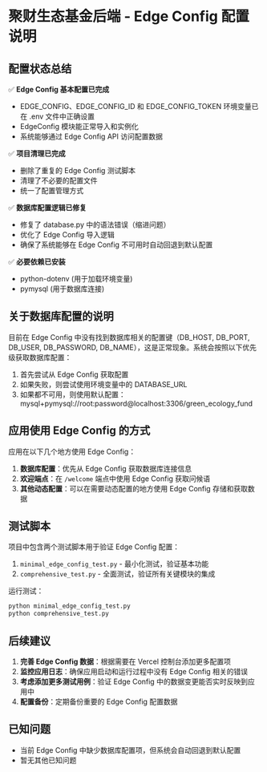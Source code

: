 # 聚财生态基金后端 - Edge Config 配置说明

## 配置状态总结

✅ **Edge Config 基本配置已完成**
- EDGE_CONFIG、EDGE_CONFIG_ID 和 EDGE_CONFIG_TOKEN 环境变量已在 .env 文件中正确设置
- EdgeConfig 模块能正常导入和实例化
- 系统能够通过 Edge Config API 访问配置数据

✅ **项目清理已完成**
- 删除了重复的 Edge Config 测试脚本
- 清理了不必要的配置文件
- 统一了配置管理方式

✅ **数据库配置逻辑已修复**
- 修复了 database.py 中的语法错误（缩进问题）
- 优化了 Edge Config 导入逻辑
- 确保了系统能够在 Edge Config 不可用时自动回退到默认配置

✅ **必要依赖已安装**
- python-dotenv (用于加载环境变量)
- pymysql (用于数据库连接)

## 关于数据库配置的说明

目前在 Edge Config 中没有找到数据库相关的配置键（DB_HOST, DB_PORT, DB_USER, DB_PASSWORD, DB_NAME），这是正常现象。系统会按照以下优先级获取数据库配置：

1. 首先尝试从 Edge Config 获取配置
2. 如果失败，则尝试使用环境变量中的 DATABASE_URL
3. 如果都不可用，则使用默认配置：mysql+pymysql://root:password@localhost:3306/green_ecology_fund

## 应用使用 Edge Config 的方式

应用在以下几个地方使用 Edge Config：

1. **数据库配置**：优先从 Edge Config 获取数据库连接信息
2. **欢迎端点**：在 `/welcome` 端点中使用 Edge Config 获取问候语
3. **其他动态配置**：可以在需要动态配置的地方使用 Edge Config 存储和获取数据

## 测试脚本

项目中包含两个测试脚本用于验证 Edge Config 配置：

1. `minimal_edge_config_test.py` - 最小化测试，验证基本功能
2. `comprehensive_test.py` - 全面测试，验证所有关键模块的集成

运行测试：
```bash
python minimal_edge_config_test.py
python comprehensive_test.py
```

## 后续建议

1. **完善 Edge Config 数据**：根据需要在 Vercel 控制台添加更多配置项
2. **监控应用日志**：确保应用启动和运行过程中没有 Edge Config 相关的错误
3. **考虑添加更多测试用例**：验证 Edge Config 中的数据变更能否实时反映到应用中
4. **配置备份**：定期备份重要的 Edge Config 配置数据

## 已知问题

- 当前 Edge Config 中缺少数据库配置项，但系统会自动回退到默认配置
- 暂无其他已知问题